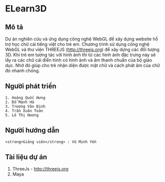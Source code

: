 ELearn3D
================

Mô tả
-----
Dự án nghiên cứu và ứng dụng công nghệ WebGL để xây dựng website hỗ trợ học chữ cái tiếng việt cho trẻ em. Chương trình sử dụng công nghệ WebGL và thư viện THREEJS (http://threejs.org) để xây dựng các đối tượng 3D. Khi trẻ em tương tác với hình ảnh thì từ các hình ảnh đặc trưng này sẽ lấy ra các chữ cái điển hình có hình ảnh và âm thanh chuẩn của bộ giáo dục. Nhờ đó giúp cho trẻ nhận diện được mặt chữ và cách phát âm của chữ đó nhanh chóng.

Người phát triển
----------------

    1. Hoàng Quốc Hưng
    2. Đỗ Mạnh Hà
    3. Trương Văn Định
    4. Trần Xuân Toàn
    5. Lê Thị Hương

Người hướng dẫn
-----------------
    <strong>Giảng viên</strong> : Vũ Minh Yến

Tài liệu dự án
-------------------
1. ThreeJs - http://threejs.org
2. Maya
